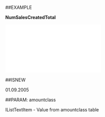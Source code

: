 
##EXAMPLE

**NumSalesCreatedTotal**



![](..\..\Examples\vbs\SOCounter.NumSalesCreatedTotal.vb.txt)


##ISNEW

01.09.2005


##PARAM: amountclass

IListTextItem - Value from amountclass table

